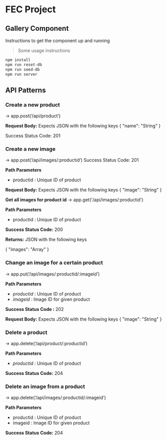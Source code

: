 # FEC Project
## Gallery Component

Instructions to get the component up and running
> Some usage instructions

```bash
npm install
npm run reset-db
npm run seed-db
npm run server
```
## API Patterns
 ### Create a new product
→ app.post(‘/api/product’)

**Request Body:** Expects JSON with the following keys
   {
      "name": "String"
   }

  Success Status Code: 201

### Create a new image

→ app.post(‘/api/images/:productid’)
  Success Status Code: 201

  **Path Parameters**
   - productid : Unique ID of product

  **Request Body:** Expects JSON with the following keys
   {
      "image": "String"
   }


**Get all images for product id**
→ app.get('/api/images/:productid')

**Path Parameters**
   - productid : Unique ID of product

**Success Status Code:** 200

**Returns:** JSON with the following keys

{
   "images": "Array"
}

### Change an image for a certain product
  → app.put(‘/api/images/:productid/:imageid’)

  **Path Parameters**
   - *productid* : Unique ID of product
   - *imageid* : Image ID for given product

   **Success Status Code :** 202

   **Request Body:** Expects JSON with the following keys
   {
      "image": "String"
   }


### Delete a product
  → app.delete(‘/api/product/:productid’)

  **Path Parameters**
   - *productid* : Unique ID of product

   **Success Status Code:** 204

### Delete an image from a product
→ app.delete(‘/api/images/:productid/:imageid’)

  **Path Parameters**
  - productid : Unique ID of product
  - imageid : Image ID for given product

  **Success Status Code:** 204




